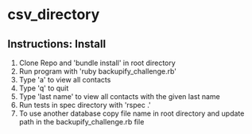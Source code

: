 csv_directory
=============

Instructions: Install
---------

1. Clone Repo and 'bundle install' in root directory 
2. Run program with 'ruby backupify_challenge.rb'
  1. Type 'a' to view all contacts
  2. Type 'q' to quit
  3. Type 'last name' to view all contacts with the given last name
3. Run tests in spec directory with 'rspec .'
4. To use another database copy file name in root directory and update path in the backupify_challenge.rb file
